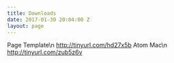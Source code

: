 ```yaml
---
title: Downloads
date: 2017-01-30 20:04:00 Z
layout: page
---
```


Page Template\n <a href="http://tinyurl.com/hd27x5b">http://tinyurl.com/hd27x5b</a>
Atom Mac\n <a href="http://tinyurl.com/zub5z6v">http://tinyurl.com/zub5z6v</a>
